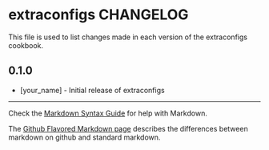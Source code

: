 # extraconfigs CHANGELOG

This file is used to list changes made in each version of the extraconfigs cookbook.

## 0.1.0
- [your_name] - Initial release of extraconfigs

- - -
Check the [Markdown Syntax Guide](http://daringfireball.net/projects/markdown/syntax) for help with Markdown.

The [Github Flavored Markdown page](http://github.github.com/github-flavored-markdown/) describes the differences between markdown on github and standard markdown.
